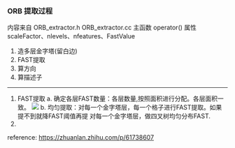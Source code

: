 <!--
 * @Author: Liu Weilong
 * @Date: 2021-01-28 08:54:24
 * @LastEditors: Liu Weilong 
 * @LastEditTime: 2021-01-28 09:50:18
 * @FilePath: /3rd-test-learning/31. orb_slam_related/doc/ORB_extractor.md
 * @Description: 
-->
### ORB 提取过程
内容来自 ORB_extractor.h ORB_extractor.cc
主函数 operator()
属性 scaleFactor、nlevels、nfeatures、FastValue

1. 造多层金字塔(留白边)
2. FAST提取 
3. 算方向
4. 算描述子
-------------

1. FAST提取
a. 确定各层FAST数量：各层数量,按照面积进行分配。各层面积一致。
![](./picture/1.png)
b. 均匀提取：对每一个金字塔层，每一个格子进行FAST提取。如果提不到就降FAST阈值再提
   对每一个金字塔层，做四叉树均匀分布FAST.
2. 

reference:
https://zhuanlan.zhihu.com/p/61738607

